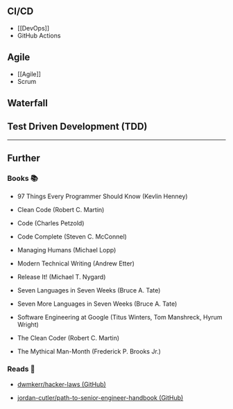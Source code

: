 ## CI/CD

- [[DevOps]]
- GitHub Actions
## Agile

- [[Agile]]
- Scrum
## Waterfall

## Test Driven Development (TDD)



---
## Further

### Books 📚

- 97 Things Every Programmer Should Know (Kevlin Henney)

- Clean Code (Robert C. Martin)

- Code (Charles Petzold)

- Code Complete (Steven C. McConnel)

- Managing Humans (Michael Lopp)

- Modern Technical Writing (Andrew Etter)

- Release It! (Michael T. Nygard)

- Seven Languages in Seven Weeks (Bruce A. Tate)

- Seven More Languages in Seven Weeks (Bruce A. Tate)

- Software Engineering at Google (Titus Winters, Tom Manshreck, Hyrum Wright)

- The Clean Coder (Robert C. Martin)

- The Mythical Man-Month (Frederick P. Brooks Jr.)

### Reads 📄

- [dwmkerr/hacker-laws (GitHub)](https://github.com/dwmkerr/hacker-laws#readme)

- [jordan-cutler/path-to-senior-engineer-handbook (GitHub)](https://github.com/jordan-cutler/path-to-senior-engineer-handbook)